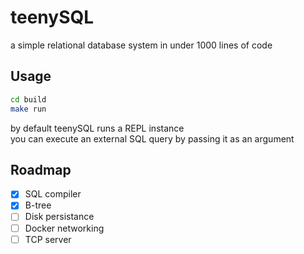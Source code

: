 # teenySQL
a simple relational database system in under 1000 lines of code

## Usage
```bash
cd build
make run
```
by default teenySQL runs a REPL instance  
you can execute an external SQL query by passing it as an argument  

## Roadmap  
- [x] SQL compiler  
- [x] B-tree  
- [ ] Disk persistance  
- [ ] Docker networking  
- [ ] TCP server  